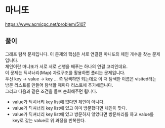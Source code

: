 # 마니또

https://www.acmicpc.net/problem/5107

## 풀이

그래프 탐색 문제입니다. 이 문제의 핵심은 서로 연결된 마니또의 체인 개수을 찾는 문제입니다.\
체인이란 마니또가 서로 서로 선행을 배푸는 하나의 연결 고리인데요.\
이 문제는 딕셔너리(Map) 자료구조를 활용하면 풀리는 문제입니다.\
우선 key -> value -> key ... 쭉 탐색하면 되는데요 이 때 탐색한 이름은 visited라는 방문 리스트를 만들어 탐색할 때마다 리스트에 추가해줍니다.\
그리고 다음과 같은 조건을 돌며 순회해주면 됩니다.
- value가 딕셔너리 key list에 없다면 체인이 아니다.
- value가 딕셔너리 key list에 있고 이미 방문했다면 체인이 맞다.
- value가 딕셔너리 key list에 있고 방문하지 않았다면 방문처리를 하고 value를 key로 갖는 value로 위 과정을 반복한다.
